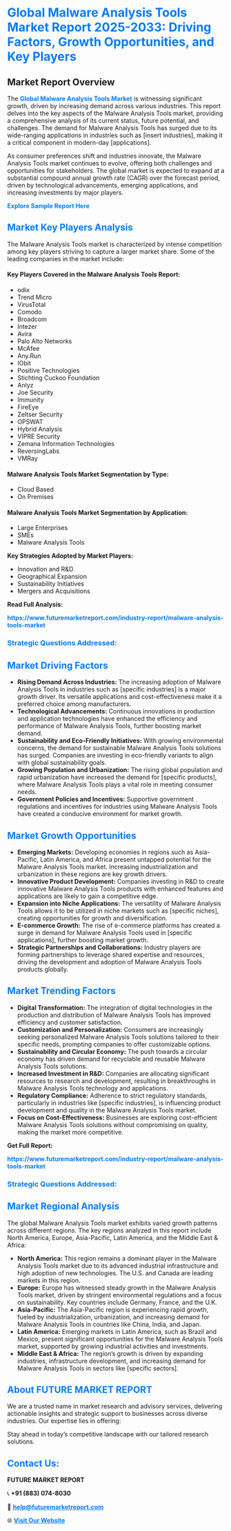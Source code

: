 <h1 style="color: #007BFF;">Global Malware Analysis Tools Market Report 2025-2033: Driving Factors, Growth Opportunities, and Key Players</h1>

<section id="overview">
<h2>Market Report Overview</h2>
<p>The <a href="https://www.futuremarketreport.com/industry-report/malware-analysis-tools-market" style="color: #007BFF; text-decoration: none;"><strong>Global Malware Analysis Tools Market</strong></a> is witnessing significant growth, driven by increasing demand across various industries. This report delves into the key aspects of the Malware Analysis Tools market, providing a comprehensive analysis of its current status, future potential, and challenges. The demand for Malware Analysis Tools has surged due to its wide-ranging applications in industries such as [insert industries], making it a critical component in modern-day [applications].</p>
<p>As consumer preferences shift and industries innovate, the Malware Analysis Tools market continues to evolve, offering both challenges and opportunities for stakeholders. The global market is expected to expand at a substantial compound annual growth rate (CAGR) over the forecast period, driven by technological advancements, emerging applications, and increasing investments by major players.</p>
</section>

<section id="overview">
<p><a href="https://www.futuremarketreport.com/request-sample/reportId=112789" style="color: #007BFF; text-decoration: none;"><strong>Explore Sample Report Here</strong></a></p>
</section>

<section id="key-players">
<h2 style="color: #007BFF;">Market Key Players Analysis</h2>
<p>The Malware Analysis Tools market is characterized by intense competition among key players striving to capture a larger market share. Some of the leading companies in the market include:</p>
<h4>Key Players Covered in the Malware Analysis Tools Report:</h4>
<ul><li>odix</li><li>Trend Micro</li><li>VirusTotal</li><li>Comodo</li><li>Broadcom</li><li>Intezer</li><li>Avira</li><li>Palo Alto Networks</li><li>McAfee</li><li>Any.Run</li><li>IObit</li><li>Positive Technologies</li><li>Stichting Cuckoo Foundation</li><li>Anlyz</li><li>Joe Security</li><li>Immunity</li><li>FireEye</li><li>Zeltser Security</li><li>OPSWAT</li><li>Hybrid Analysis</li><li>VIPRE Security</li><li>Zemana Information Technologies</li><li>ReversingLabs</li><li>VMRay</li></ul>
<h4>Malware Analysis Tools Market Segmentation by Type:</h4>
<ul><li>Cloud Based</li><li>On Premises</li></ul>

<h4>Malware Analysis Tools Market Segmentation by Application:</h4>
<ul><li>Large Enterprises</li><li>SMEs</li><li>Malware Analysis Tools</li></ul>
<p><strong>Key Strategies Adopted by Market Players:</strong></p>
<ul>
<li>Innovation and R&D</li>
<li>Geographical Expansion</li>
<li>Sustainability Initiatives</li>
<li>Mergers and Acquisitions</li>
</ul>
</section>

<section>
<p><strong>Read Full Analysis: </strong></p><a href="https://www.futuremarketreport.com/industry-report/malware-analysis-tools-market" style="color: #007BFF; text-decoration: none;"><strong>https://www.futuremarketreport.com/industry-report/malware-analysis-tools-market</strong></a>
<h3 style="color: #007BFF;">Strategic Questions Addressed:</h3>
</section>

<section id="driving-factors">
<h2 style="color: #007BFF;">Market Driving Factors</h2>
<ul>
<li><strong>Rising Demand Across Industries:</strong> The increasing adoption of Malware Analysis Tools in industries such as [specific industries] is a major growth driver. Its versatile applications and cost-effectiveness make it a preferred choice among manufacturers.</li>
<li><strong>Technological Advancements:</strong> Continuous innovations in production and application technologies have enhanced the efficiency and performance of Malware Analysis Tools, further boosting market demand.</li>
<li><strong>Sustainability and Eco-Friendly Initiatives:</strong> With growing environmental concerns, the demand for sustainable Malware Analysis Tools solutions has surged. Companies are investing in eco-friendly variants to align with global sustainability goals.</li>
<li><strong>Growing Population and Urbanization:</strong> The rising global population and rapid urbanization have increased the demand for [specific products], where Malware Analysis Tools plays a vital role in meeting consumer needs.</li>
<li><strong>Government Policies and Incentives:</strong> Supportive government regulations and incentives for industries using Malware Analysis Tools have created a conducive environment for market growth.</li>
</ul>
</section>

<section id="growth-opportunities">
<h2 style="color: #007BFF;">Market Growth Opportunities</h2>
<ul>
<li><strong>Emerging Markets:</strong> Developing economies in regions such as Asia-Pacific, Latin America, and Africa present untapped potential for the Malware Analysis Tools market. Increasing industrialization and urbanization in these regions are key growth drivers.</li>
<li><strong>Innovative Product Development:</strong> Companies investing in R&D to create innovative Malware Analysis Tools products with enhanced features and applications are likely to gain a competitive edge.</li>
<li><strong>Expansion into Niche Applications:</strong> The versatility of Malware Analysis Tools allows it to be utilized in niche markets such as [specific niches], creating opportunities for growth and diversification.</li>
<li><strong>E-commerce Growth:</strong> The rise of e-commerce platforms has created a surge in demand for Malware Analysis Tools used in [specific applications], further boosting market growth.</li>
<li><strong>Strategic Partnerships and Collaborations:</strong> Industry players are forming partnerships to leverage shared expertise and resources, driving the development and adoption of Malware Analysis Tools products globally.</li>
</ul>
</section>

<section id="trending-factors">
<h2 style="color: #007BFF;">Market Trending Factors</h2>
<ul>
<li><strong>Digital Transformation:</strong> The integration of digital technologies in the production and distribution of Malware Analysis Tools has improved efficiency and customer satisfaction.</li>
<li><strong>Customization and Personalization:</strong> Consumers are increasingly seeking personalized Malware Analysis Tools solutions tailored to their specific needs, prompting companies to offer customizable options.</li>
<li><strong>Sustainability and Circular Economy:</strong> The push towards a circular economy has driven demand for recyclable and reusable Malware Analysis Tools solutions.</li>
<li><strong>Increased Investment in R&D:</strong> Companies are allocating significant resources to research and development, resulting in breakthroughs in Malware Analysis Tools technology and applications.</li>
<li><strong>Regulatory Compliance:</strong> Adherence to strict regulatory standards, particularly in industries like [specific industries], is influencing product development and quality in the Malware Analysis Tools market.</li>
<li><strong>Focus on Cost-Effectiveness:</strong> Businesses are exploring cost-efficient Malware Analysis Tools solutions without compromising on quality, making the market more competitive.</li>
</ul>
</section>

<section>
<p><strong>Get Full Report: </strong></p><a href="https://www.futuremarketreport.com/industry-report/malware-analysis-tools-market" style="color: #007BFF; text-decoration: none;"><strong>https://www.futuremarketreport.com/industry-report/malware-analysis-tools-market</strong></a>
<h3 style="color: #007BFF;">Strategic Questions Addressed:</h3>
</section>


<section id="regional-analysis">
<h2 style="color: #007BFF;">Market Regional Analysis</h2>
<p>The global Malware Analysis Tools market exhibits varied growth patterns across different regions. The key regions analyzed in this report include North America, Europe, Asia-Pacific, Latin America, and the Middle East & Africa:</p>
<ul>
<li><strong>North America:</strong> This region remains a dominant player in the Malware Analysis Tools market due to its advanced industrial infrastructure and high adoption of new technologies. The U.S. and Canada are leading markets in this region.</li>
<li><strong>Europe:</strong> Europe has witnessed steady growth in the Malware Analysis Tools market, driven by stringent environmental regulations and a focus on sustainability. Key countries include Germany, France, and the U.K.</li>
<li><strong>Asia-Pacific:</strong> The Asia-Pacific region is experiencing rapid growth, fueled by industrialization, urbanization, and increasing demand for Malware Analysis Tools in countries like China, India, and Japan.</li>
<li><strong>Latin America:</strong> Emerging markets in Latin America, such as Brazil and Mexico, present significant opportunities for the Malware Analysis Tools market, supported by growing industrial activities and investments.</li>
<li><strong>Middle East & Africa:</strong> The region’s growth is driven by expanding industries, infrastructure development, and increasing demand for Malware Analysis Tools in sectors like [specific sectors].</li>
</ul>
</section>

<footer>
<h2 style="color: #007BFF;">About FUTURE MARKET REPORT</h2>
<p>We are a trusted name in market research and advisory services, delivering actionable insights and strategic support to businesses across diverse industries. Our expertise lies in offering:</p>

<p>Stay ahead in today’s competitive landscape with our tailored research solutions.</p>

<h2 style="color: #007BFF;">Contact Us:</h2>
<p><strong>FUTURE MARKET REPORT</strong></p>
<p>📞 <strong>+91 (883) 074-8030</strong></p>
<p>📧 <strong><a href="mailto:help@futuremarketreport.com" style="color: #007BFF;">help@futuremarketreport.com</a></strong></p>
<p>🌐 <strong><a href="https://www.futuremarketreport.com/" style="color: #007BFF;">Visit Our Website</a></strong></p>
</footer>